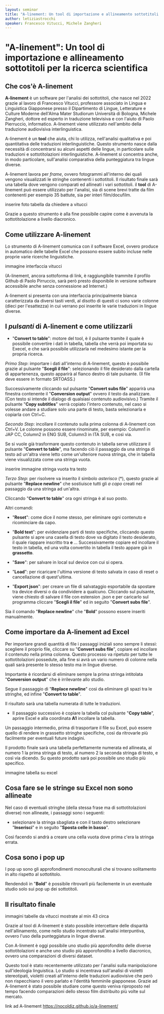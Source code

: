 ```yaml
---
layout: seminar
title: "A-linement: Un tool di importazione e allineamento sottotitoli per la ricerca scietifica"
author: letiziastrocchi
speaker: Francesco Vitucci, Michele Zangheri 
---
```


# "A-linement": Un tool di importazione e allineamento sottotitoli per la ricerca scientifica

## Che cos'è A-linement

**A-linement** è un software per l'analisi dei sottotitoli, che nasce nel 2022 grazie al lavoro di Francesco Vitucci, professore associato in Lingua e Linguistica Giapponese presso il Dipartimento di Lingue, Letterature e Culture Moderne dell'Alma Mater Studiorum Università di Bologna, Michele Zangheri, dottore ed esperto in traduzione televisiva e con l'aiuto di Paolo Pierruccio, informatico. A-linement viene utilizzato nell'ambito della traduzione audiovisiva interlinguistica.

A-linement è un **tool** che aiuta, chi lo utilizza, nell'analisi qualitativa e poi quantitativa delle traduzioni interlinguistiche. Questo strumento nasce dalla necessità di concentrarsi su alcuni aspetti delle lingue, in particolare sulle traduzioni e sottotitolazioni interlinguistiche. A-linement si concentra anche, in modo particolare, sull'analisi comparativa della punteggiatura tra lingue diverse.

A-linement lavora per *frame*, ovvero fotogrammi all'interno dei quali vengono visualizzati le stringhe contenenti i sottotitoli. Il risultato finale sarà una tabella dove vengono comparati ed allineati i vari sottotitoli. il **tool** di A-linement può essere  utilizzato per l'analisi, sia di scene brevi tratte da film contenenti per esempio 35 battute, sia per interi film/docufilm. 

inserire foto tabella da chiedere a vitucci

Grazie a questo strumento è alla fine possibile capire come è avvenuta la sottotitolazione a livello diacronico. 

## Come utilizzare A-linement

Lo strumento di A-linement comunica con il software Excel, ovvero produce in automatico delle tabelle Excel che possono essere subito incluse nelle proprie varie ricerche linguistiche. 

immagine interfaccia vitucci

(A-linement, ancora sottoforma di link, è raggiungibile trammite il profilo Github di Paolo Pirruccio, sarà però presto disponibile in versione software accessibile anche senza connessione ad Internet.)

A-linement si presenta con una interfaccia principalmente bianca caratterizzata da diversi tasti verdi, al disotto di questi ci sono varie colonne (dieci per l'esattezza) in cui verrano poi inserite le varie traduzioni in lingue diverse.

## I *pulsanti* di A-linement e come utilizzarli

- "**Convert to table**": motore del tool, è il pulsante tramite il quale è possibile convertire i dati in tabella, tabella che verrà poi importata su Execel, e che sarà possibile utilizzarla nel medesimo istante per la propria ricerca.

*Primo Step*:
importare i dati all'interno di A-linement, questo è possibile grazie al pulsante "**Scegli il file**": selezionando il file desiderato dalla cartella di appartenenza, questo apparirà al fianco destro di tale pulsante. (Il file deve essere in formato SRTOASS.)

  Successivamente cliccando sul pulsante "**Convert subs file**" apparirà una finestra contenente il "**Conversion output**" ovvero il testo da analizzare. (Con testo si intende il dialogo di qualsiasi contenuto audiovisivo.) Tramite il pulsante "**Copy subtitles**" verrà copiato l'intero contenuto, nel caso si volesse andare a studiare solo una parte di testo, basta selezionarla e copiarla con Ctrl+C. 

*Secondo Step*: 
incollare il contenuto sulla prima colonna di A-linement con Ctrl+V. Le colonne possono essere rinominate, per esempio: Column1 in JAP CC, Column2 in ENG SUB, Column3 in ITA SUB, e così via. 

  Se si vuole già trasformare questo contenuto in tabella serve utilizzare il pulsante "**Convert to table**", ma facendo ciò il passaggio da una stringa di testo ad un'altra viene letto come un'ulteriore nuova stringa, che in tabella viene visualizzata come una stringa vuota. 

inserire immagine stringa vuota tra testo 

*Terzo Step*: per risolvere va inserito il simbolo *asterisco* (*), questo grazie al pulsante "**Replace newline**" che sostiuisce tutti gli *a capo* creati nel passaggio da una stringa ad un'altra. 

Cliccando "**Convert to table**" ora ogni stringa è al suo posto. 

Altri comandi:

- "**Reset**": come dice il nome stesso, per eliminare ogni contenuto e ricominciare da capo. 

- "**Bold text**": per evidenziare parti di testo specifiche, cliccando questo pulsante si apre una casella di testo dove va digitato il testo desiderato, il quale riappare inscritto tra <b> e </b> ... Successivamente copiare ed incollare il testo in tabella, ed una volta convertito in tabella il testo appare già in **grassetto**. 

- "**Save**": per salvare in local sul device con cui si opera. 

- "**Load**": per ricaricare l'ultima versione di testo salvata in caso di reset o cancellazione di quest'ultima. 

- "**Export json**": per creare un file di salvataggio esportabile da spostare tra device diversi o da condividere a qualcuno. Cliccando sul pulsante, viene chiesto di salvare il file con estension .json e per caricarlo sul programma cliccare "**Scegli il file**" ed in seguito "**Convert subs file**". 

Sia il comando "**Replace newline**" che "**Bold**" possono essere inseriti manualmente. 

## Come importare da A-linement ad Excel

Per importare grandi quantità di file i passaggi iniziali sono sempre li stessi: scegliere il proprio file, cliccare su "**Convert subs file**", copiare ed incollare il contenuto nella prima colonna. Questo processo va ripetuto per tutte le sottotitolazioni possedute, alla fine si avrà un vario numero di colonne nella quali sarà presente lo stesso testo ma in lingue diverse.

Importante è ricordarsi di eliminare sempre la prima stringa intitolata "**Conversion output**" che è irrilevante allo studio.

Segue il passaggio di "**Replace newline**" così da eliminare gli spazi tra le stringhe, ed infine "**Convert to table**". 

Il risultato sarà una tabella numerata di tutte le traduzioni. 

- Il passaggio successivo è copiare la tabella col pulsante "**Copy table**", aprire Excel e alla coordinata **A1** incollare la tabella. 

Un passaggio intermedio, prima di trasportare il file su Excel, può essere quello di rendere in grassetto stringhe specifiche, così da ritrovarle più facilmente per eventuali future indagini.

Il prodotto finale sarà una tabella perfettamente numerata ed allineata, al numero 1 la prima stringa di testo, al numero 2 la seconda stringa di testo, e così via dicendo. Su questo prodotto sarà poi possibile uno studio più specifico. 

immagine tabella su excel

## Cosa fare se le stringe su Excel non sono allineate 

Nel caso di eventuali stringhe (della stessa frase ma di sottotitolazioni diverse) non allineate, i passaggi sono i seguenti: 

- selezionare la stringa sbagliata e con il tasto destro selezionare "**Inserisci**" e in seguito "**Sposta celle in basso**". 

Così facendo si andrà a creare una cella vuota dove prima c'era la stringa errata. 

## Cosa sono i pop up 

I pop up sono gli approfondimenti monoculturali che si trovano solitamento in alto rispetto al sottotitolo. 

Rendendoli in "**Bold**" è possibile ritrovarli più facilemente in un eventuale studio solo sui pop up dei sottotitoli. 

## Il risultato finale

immagini tabelle da vitucci mostrate al min 43 circa

Grazie al tool di A-linement è stato possibile intercettare delle disparità nell'allinamento, come nello studio incentrato sull'analisi interpuntiva, ovvero l'uso della punteggiatura in lingue diverse. 

Con A-linment è oggi possibile uno studio più approfondito delle diverse sottotitolazioni e anche uno studio più apporofondito a livello diacronico, ovvero una comparazioni di diversi dataset. 

Questo tool è stato recentemente utilizzato per l'analisi sulla manipolazione sull'ideologia linguistica. Lo studio si incentrava sull'analisi di violetti stereotipati, violetti creati all'interno delle traduzioni audiovisive che però non rispecchiano il vero parlato e l'dentità femminile giapponese. Grazie ad A-linement è stato possibile studiare come questo veniva riproposto nel tempo facendo comparazioni dello stesso film distribuito più volte sul mercato. 


link ad A-linement https://nocoldiz.github.io/a-linement/ 

